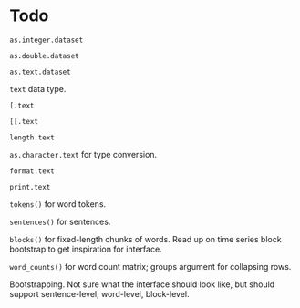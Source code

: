 Todo
====

`as.integer.dataset`

`as.double.dataset`

`as.text.dataset`

`text` data type.

`[.text`

`[[.text`

`length.text`

`as.character.text` for type conversion.

`format.text`

`print.text`

`tokens()` for word tokens.

`sentences()` for sentences.

`blocks()` for fixed-length chunks of words. Read up on time series block
bootstrap to get inspiration for interface.

`word_counts()` for word count matrix; groups argument for collapsing rows.

Bootstrapping. Not sure what the interface should look like, but should
support sentence-level, word-level, block-level.
